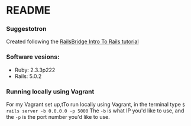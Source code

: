# README

### Suggestotron   
Created following the [RailsBridge Intro To Rails tutorial](http://docs.railsbridge.org/intro-to-rails/)

### Software vesions:

* Ruby: 2.3.3p222
* Rails: 5.0.2

### Running locally using Vagrant
For my Vagrant set up,tTo run locally using Vagrant, in the terminal type ` $ rails server -b 0.0.0.0 -p 5000 `
The `-b` is what IP you'd like to use, and the `-p` is the port number you'd like to use.  

